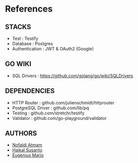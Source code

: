 # References
## STACKS
- Test : Testify
- Database : Postgres
- Authentication : JWT & OAuth2 (Google)
## GO WIKI
- SQL Drivers : https://github.com/golang/go/wiki/SQLDrivers

## DEPENDENCIES
- HTTP Router : github.com/julienschmidt/httprouter
- PostgreSQL Driver : github.com/lib/pq
- Testing : github.com/stretchr/testify
- Validator : github.com/go-playground/validator

## AUTHORS
- [Nofaldi Atmam](https://github.com/nofamex)
- [Haikal Susanto](https://github.com/haikalSusanto)
- [Eugenius Mario](https://github.com/eugeniusms)